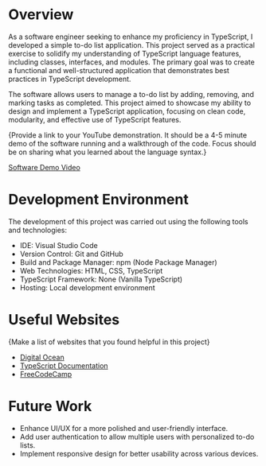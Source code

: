 
# Overview

As a software engineer seeking to enhance my proficiency in TypeScript, I developed a simple to-do list application. This project served as a practical exercise to solidify my understanding of TypeScript language features, including classes, interfaces, and modules. The primary goal was to create a functional and well-structured application that demonstrates best practices in TypeScript development.

The software allows users to manage a to-do list by adding, removing, and marking tasks as completed. This project aimed to showcase my ability to design and implement a TypeScript application, focusing on clean code, modularity, and effective use of TypeScript features.

{Provide a link to your YouTube demonstration. It should be a 4-5 minute demo of the software running and a walkthrough of the code. Focus should be on sharing what you learned about the language syntax.}

[Software Demo Video](https://youtu.be/grQUNaeTkrc)

# Development Environment

The development of this project was carried out using the following tools and technologies:

- IDE: Visual Studio Code
- Version Control: Git and GitHub
- Build and Package Manager: npm (Node Package Manager)
- Web Technologies: HTML, CSS, TypeScript
- TypeScript Framework: None (Vanilla TypeScript)
- Hosting: Local development environment

# Useful Websites

{Make a list of websites that you found helpful in this project}

- [Digital Ocean](https://www.digitalocean.com/community/tutorials/typescript-new-project)
- [TypeScript Documentation](https://www.typescriptlang.org/docs/)
- [FreeCodeCamp](https://www.freecodecamp.org/news/learn-typescript-beginners-guide/)

# Future Work


- Enhance UI/UX for a more polished and user-friendly interface.
- Add user authentication to allow multiple users with personalized to-do lists.
- Implement responsive design for better usability across various devices.
